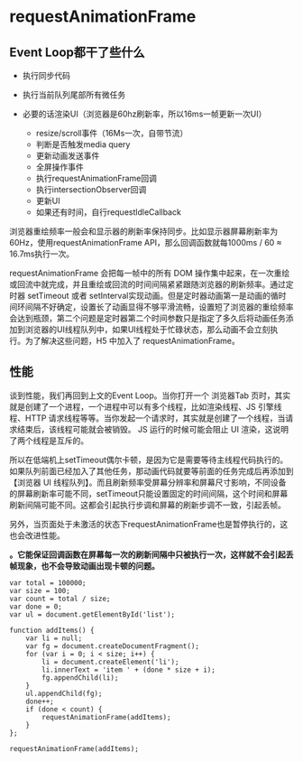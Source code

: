 # requestAnimationFrame

## Event Loop都干了些什么

* 执行同步代码
* 执行当前队列尾部所有微任务
* 必要的话渲染UI（浏览器是60hz刷新率，所以16ms一帧更新一次UI）

    * resize/scroll事件（16Ms一次，自带节流）
    * 判断是否触发media query
    * 更新动画发送事件
    * 全屏操作事件
    * 执行requestAnimationFrame回调
    * 执行intersectionObserver回调
    * 更新UI
    * 如果还有时间，自行requestldleCallback

浏览器重绘频率一般会和显示器的刷新率保持同步。比如显示器屏幕刷新率为 60Hz，使用requestAnimationFrame API，那么回调函数就每1000ms / 60 ≈ 16.7ms执行一次。

requestAnimationFrame 会把每一帧中的所有 DOM 操作集中起来，在一次重绘或回流中就完成，并且重绘或回流的时间间隔紧紧跟随浏览器的刷新频率。通过定时器 setTimeout 或者 setInterval实现动画。但是定时器动画第一是动画的循时间环间隔不好确定，设置长了动画显得不够平滑流畅，设置短了浏览器的重绘频率会达到瓶颈，第二个问题是定时器第二个时间参数只是指定了多久后将动画任务添加到浏览器的UI线程队列中，如果UI线程处于忙碌状态，那么动画不会立刻执行。为了解决这些问题，H5 中加入了 requestAnimationFrame。

## 性能

谈到性能，我们再回到上文的Event Loop。当你打开一个 浏览器Tab 页时，其实就是创建了一个进程，一个进程中可以有多个线程，比如渲染线程、JS 引擎线程、HTTP 请求线程等等。当你发起一个请求时，其实就是创建了一个线程，当请求结束后，该线程可能就会被销毁。 JS 运行的时候可能会阻止 UI 渲染，这说明了两个线程是互斥的。

所以在低端机上setTimeout偶尔卡顿，是因为它是需要等待主线程代码执行的。如果队列前面已经加入了其他任务，那动画代码就要等前面的任务完成后再添加到【浏览器 UI 线程队列】。而且刷新频率受屏幕分辨率和屏幕尺寸影响，不同设备的屏幕刷新率可能不同，setTimeout只能设置固定的时间间隔，这个时间和屏幕刷新间隔可能不同。这都会引起执行步调和屏幕的刷新步调不一致，引起丢帧。

另外，当页面处于未激活的状态下requestAnimationFrame也是暂停执行的，这也会改进性能。

**。它能保证回调函数在屏幕每一次的刷新间隔中只被执行一次，这样就不会引起丢帧现象，也不会导致动画出现卡顿的问题。**

```
var total = 100000;
var size = 100;
var count = total / size;
var done = 0;
var ul = document.getElementById('list');

function addItems() {
    var li = null;
    var fg = document.createDocumentFragment();
    for (var i = 0; i < size; i++) {
        li = document.createElement('li');
        li.innerText = 'item ' + (done * size + i);
        fg.appendChild(li);
    }
    ul.appendChild(fg);
    done++;
    if (done < count) {
        requestAnimationFrame(addItems);
    }
};

requestAnimationFrame(addItems);

```
